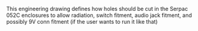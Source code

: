 This engineering drawing defines how holes should be cut in the Serpac 052C enclosures to allow radiation, switch fitment, audio jack fitment, and possibly 9V conn fitment (if the user wants to run it like that)
